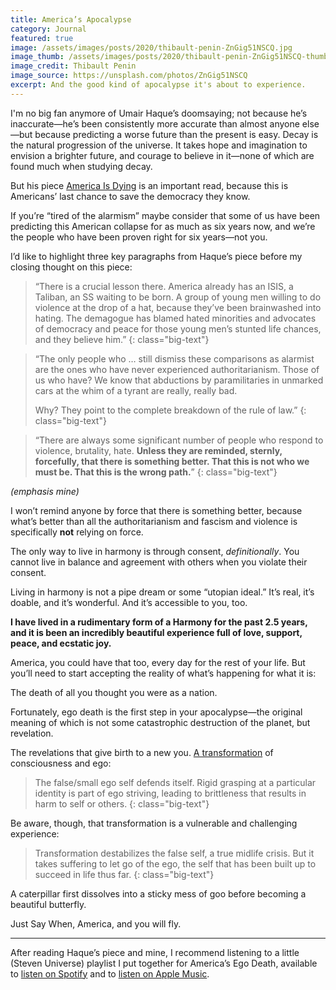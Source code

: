 ```yaml
---
title: America’s Apocalypse
category: Journal
featured: true
image: /assets/images/posts/2020/thibault-penin-ZnGig51NSCQ.jpg
image_thumb: /assets/images/posts/2020/thibault-penin-ZnGig51NSCQ-thumbnail.jpg
image_credit: Thibault Penin
image_source: https://unsplash.com/photos/ZnGig51NSCQ
excerpt: And the good kind of apocalypse it's about to experience.
---
```


I'm no big fan anymore of Umair Haque’s doomsaying; not because he’s inaccurate—he’s been consistently more accurate than almost anyone else—but because predicting a worse future than the present is easy. Decay is the natural progression of the universe. It takes hope and imagination to envision a brighter future, and courage to believe in it—none of which are found much when studying decay.

But his piece [America Is Dying][america-dying] is an important read, because this is Americans’ last chance to save the democracy they know.

If you’re “tired of the alarmism” maybe consider that some of us have been predicting this American collapse for as much as six years now, and we’re the people who have been proven right for six years—not you.

I’d like to highlight three key paragraphs from Haque’s piece before my closing thought on this piece:

> “There is a crucial lesson there. America already has an ISIS, a Taliban, an SS waiting to be born. A group of young men willing to do violence at the drop of a hat, because they’ve been brainwashed into hating. The demagogue has blamed hated minorities and advocates of democracy and peace for those young men’s stunted life chances, and they believe him.”
{: class="big-text"}

> “The only people who … still dismiss these comparisons as alarmist are the ones who have never experienced authoritarianism. Those of us who have? We know that abductions by paramilitaries in unmarked cars at the whim of a tyrant are really, really bad.
>
> Why? They point to the complete breakdown of the rule of law.”
{: class="big-text"}

> “There are always some significant number of people who respond to violence, brutality, hate. **Unless they are reminded, sternly, forcefully, that there is something better. That this is not who we must be. That this is the wrong path.**”
{: class="big-text"}

_(emphasis mine)_

I won’t remind anyone by force that there is something better, because what’s better than all the authoritarianism and fascism and violence is specifically __not__ relying on force.

The only way to live in harmony is through consent, _definitionally_. You cannot live in balance and agreement with others when you violate their consent.

Living in harmony is not a pipe dream or some “utopian ideal.” It’s real, it’s doable, and it’s wonderful. And it’s accessible to you, too.

**I have lived in a rudimentary form of a Harmony for the past 2.5 years, and it is been an incredibly beautiful experience full of love, support, peace, and ecstatic joy.**

America, you could have that too, every day for the rest of your life. But you’ll need to start accepting the reality of what’s happening for what it is:

The death of all you thought you were as a nation.

Fortunately, ego death is the first step in your apocalypse—the original meaning of which is not some catastrophic destruction of the planet, but revelation.

The revelations that give birth to a new you. [A transformation][transformation] of consciousness and ego:

> The false/small ego self defends itself. Rigid grasping at a particular identity is part of ego striving, leading to brittleness that results in harm to self or others.
{: class="big-text"}

Be aware, though, that transformation is a vulnerable and challenging experience:

> Transformation destabilizes the false self, a true midlife crisis. But it takes suffering to let go of the ego, the self that has been built up to succeed in life thus far.
{: class="big-text"}

A caterpillar first dissolves into a sticky mess of goo before becoming a beautiful butterfly.


Just Say When, America, and you will fly.

---

After reading Haque’s piece and mine, I recommend listening to a little (Steven Universe) playlist I put together for America’s Ego Death, available to [listen on Spotify][spotify] and to [listen on Apple Music][apple-music].


[america-dying]: https://eand.co/we-dont-know-how-to-warn-you-any-harder-america-is-dying-26ff80912391
[spotify]: https://open.spotify.com/user/kurafire/playlist/6mTMLWjWRjPBLTtmLpdqC2?si=M8N4YmimQc2I4-r1sx_lfA
[apple-music]: https://music.apple.com/us/playlist/americas-ego-death/pl.u-DdLNaCa0XxWL
[transformation]: https://www.psychologytoday.com/ca/blog/moral-landscapes/201909/self-transformation-2-ego-dissolution
